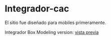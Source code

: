 # Integrador-cac

El sitio fue diseñado para mobiles primeramente.

Integrador Box Modeling version: [vista previa](https://htmlpreview.github.io/?https://github.com/victorManuelMarquez/Integrador-cac/blob/main/index.html)
